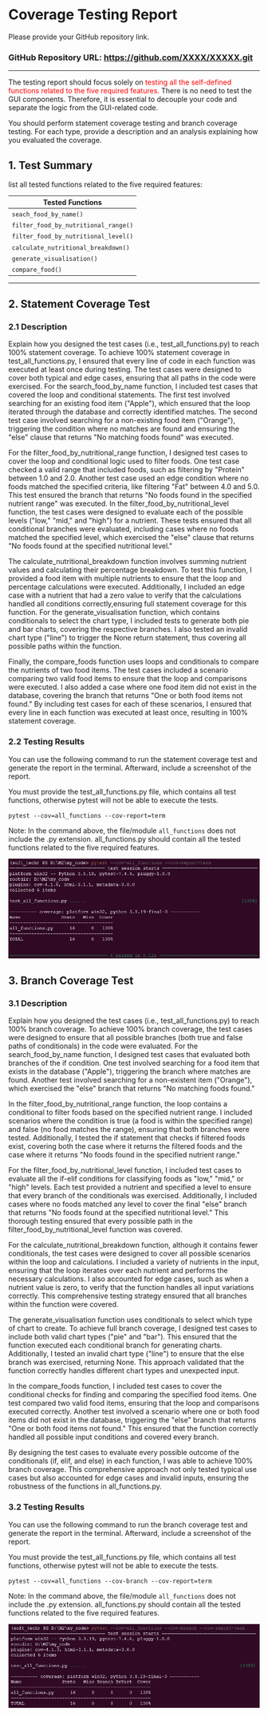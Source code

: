 # Coverage Testing Report

Please provide your GitHub repository link.
### GitHub Repository URL: https://github.com/XXXX/XXXXX.git

---

The testing report should focus solely on <span style="color:red"> testing all the self-defined functions related to 
the five required features.</span> There is no need to test the GUI components. Therefore, it is essential to decouple your code and separate the logic from the GUI-related code.

You should perform statement coverage testing and branch coverage testing. For each type, provide a description and an analysis explaining how you evaluated the coverage.

## 1. **Test Summary**
list all tested functions related to the five required features:

| **Tested Functions**                 |
|--------------------------------------|
| `seach_food_by_name()`               | 
| `filter_food_by_nutritional_range()` |
| `filter_food_by_nutritional_level()` |
| `calculate_nutritional_breakdown()`  |
| `generate_visualisation()`           |
| `compare_food()`                     |


---

## 2. **Statement Coverage Test**

### 2.1 Description

Explain how you designed the test cases (i.e., test_all_functions.py) to reach 100% statement coverage.
To achieve 100% statement coverage in test_all_functions.py, I ensured that every line of code in each function was executed at least once during testing. The test cases were designed to cover both typical and edge cases, ensuring that all paths in the code were exercised. For the search_food_by_name function, I included test cases that covered the loop and conditional statements. The first test involved searching for an existing food item ("Apple"), which ensured that the loop iterated through the database and correctly identified matches. The second test case involved searching for a non-existing food item ("Orange"), triggering the condition where no matches are found and ensuring the "else" clause that returns "No matching foods found" was executed.

For the filter_food_by_nutritional_range function, I designed test cases to cover the loop and conditional logic used to filter foods. One test case checked a valid range that included foods, such as filtering by "Protein" between 1.0 and 2.0. Another test case used an edge condition where no foods matched the specified criteria, like filtering "Fat" between 4.0 and 5.0. This test ensured the branch that returns "No foods found in the specified nutrient range" was executed. In the filter_food_by_nutritional_level function, the test cases were designed to evaluate each of the possible levels ("low," "mid," and "high") for a nutrient. These tests ensured that all conditional branches were evaluated, including cases where no foods matched the specified level, which exercised the "else" clause that returns "No foods found at the specified nutritional level."

The calculate_nutritional_breakdown function involves summing nutrient
values and calculating their percentage breakdown. To test this
function, I provided a food item with multiple nutrients to ensure 
that the loop and percentage calculations were executed. Additionally, 
I included an edge case with a nutrient that had a zero value to 
verify that the calculations handled all conditions correctly,ensuring 
full statement coverage for this function. For the generate_visualisation function, which contains conditionals to select the chart type, I included tests to generate both pie and bar charts, covering the respective branches. I also tested an invalid chart type ("line") to trigger the None return statement, thus covering all possible paths within the function.

Finally, the compare_foods function uses loops and conditionals to compare the nutrients of two food items. The test cases included a scenario comparing two valid food items to ensure that the loop and comparisons were executed. I also added a case where one food item did not exist in the database, covering the branch that returns "One or both food items not found." By including test cases for each of these scenarios, I ensured that every line in each function was executed at least once, resulting in 100% statement coverage.

### 2.2 Testing Results
You can use the following command to run the statement coverage test and generate the report in the terminal. Afterward, include a screenshot of the report. 

You must provide the test_all_functions.py file, which contains all test functions, otherwise pytest will not be able to execute the tests.

```commandline
pytest --cov=all_functions --cov-report=term
```
Note: In the command above, the file/module `all_functions` does not include the .py extension. all_functions.py should contain all the tested functions related to the five required features.

![statement_coverage](./statement_coverage.png)

## 3. **Branch Coverage Test**

### 3.1 Description

Explain how you designed the test cases (i.e., test_all_functions.py) to reach 100% branch coverage.
To achieve 100% branch coverage, the test cases were designed to ensure that all possible branches (both true and false paths of conditionals) in the code were evaluated. For the search_food_by_name function, I designed test cases that evaluated both branches of the if condition. One test involved searching for a food item that exists in the database ("Apple"), triggering the branch where matches are found. Another test involved searching for a non-existent item ("Orange"), which exercised the "else" branch that returns "No matching foods found."

In the filter_food_by_nutritional_range function, the loop contains a conditional to filter foods based on the specified nutrient range. I included scenarios where the condition is true (a food is within the specified range) and false (no food matches the range), ensuring that both branches were tested. Additionally, I tested the if statement that checks if filtered foods exist, covering both the case where it returns the filtered foods and the case where it returns "No foods found in the specified nutrient range."

For the filter_food_by_nutritional_level function, I included test cases to evaluate all the if-elif conditions for classifying foods as "low," "mid," or "high" levels. Each test provided a nutrient and specified a level to ensure that every branch of the conditionals was exercised. Additionally, I included cases where no foods matched any level to cover the final "else" branch that returns "No foods found at the specified nutritional level." This thorough testing ensured that every possible path in the filter_food_by_nutritional_level function was covered.

For the calculate_nutritional_breakdown function, although it contains fewer conditionals, the test cases were designed to cover all possible scenarios within the loop and calculations. I included a variety of nutrients in the input, ensuring that the loop iterates over each nutrient and performs the necessary calculations. I also accounted for edge cases, such as when a nutrient value is zero, to verify that the function handles all input variations correctly. This comprehensive testing strategy ensured that all branches within the function were covered.

The generate_visualisation function uses conditionals to select which type of chart to create. To achieve full branch coverage, I designed test cases to include both valid chart types ("pie" and "bar"). This ensured that the function executed each conditional branch for generating charts. Additionally, I tested an invalid chart type ("line") to ensure that the else branch was exercised, returning None. This approach validated that the function correctly handles different chart types and unexpected input.

In the compare_foods function, I included test cases to cover the conditional checks for finding and comparing the specified food items. One test compared two valid food items, ensuring that the loop and comparisons executed correctly. Another test involved a scenario where one or both food items did not exist in the database, triggering the "else" branch that returns "One or both food items not found." This ensured that the function correctly handled all possible input conditions and covered every branch.

By designing the test cases to evaluate every possible outcome of the conditionals (if, elif, and else) in each function, I was able to achieve 100% branch coverage. This comprehensive approach not only tested typical use cases but also accounted for edge cases and invalid inputs, ensuring the robustness of the functions in all_functions.py.

### 3.2 Testing Results
You can use the following command to run the branch coverage test and generate the report in the terminal. Afterward, include a screenshot of the report. 

You must provide the test_all_functions.py file, which contains all test functions, otherwise pytest will not be able to execute the tests.

```commandline
pytest --cov=all_functions --cov-branch --cov-report=term
```
Note: In the command above, the file/module `all_functions` does not include the .py extension. all_functions.py should contain all the tested functions related to the five required features.

![statement_coverage](./branch_coverage.png)
